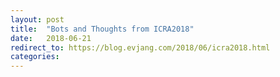 ```yaml
---
layout: post
title:  "Bots and Thoughts from ICRA2018"
date:   2018-06-21
redirect_to: https://blog.evjang.com/2018/06/icra2018.html
categories:
---
```

	